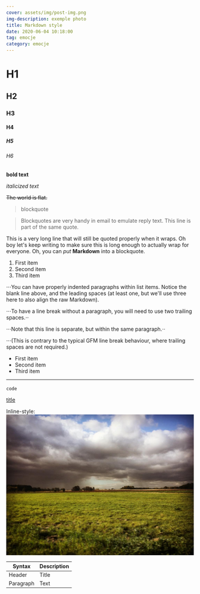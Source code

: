 ```yaml
--- 
cover: assets/img/post-img.png
img-description: exemple photo
title: Markdown style
date: 2020-06-04 10:18:00
tag: emocje
category: emocje
---
```


# H1
## H2
### H3
#### H4
##### H5
###### H6

**bold text**

*italicized text*

~~The world is flat.~~

> blockquote

> Blockquotes are very handy in email to emulate reply text.
> This line is part of the same quote.


This is a very long line that will still be quoted properly when it wraps. Oh boy let's keep writing to make sure this is long enough to actually wrap for everyone. Oh, you can *put* **Markdown** into a blockquote.

1. First item
2. Second item
3. Third item

⋅⋅⋅You can have properly indented paragraphs within list items. Notice the blank line above, and the leading spaces (at least one, but we'll use three here to also align the raw Markdown).

⋅⋅⋅To have a line break without a paragraph, you will need to use two trailing spaces.⋅⋅


⋅⋅⋅Note that this line is separate, but within the same paragraph.⋅⋅

⋅⋅⋅(This is contrary to the typical GFM line break behaviour, where trailing spaces are not required.)

- First item
- Second item
- Third item

---

`code`

[title](https://www.example.com)


Inline-style: 
![alt text](/assets/img/img1.jpg)


| Syntax | Description |
| ----------- | ----------- |
| Header | Title |
| Paragraph | Text |




